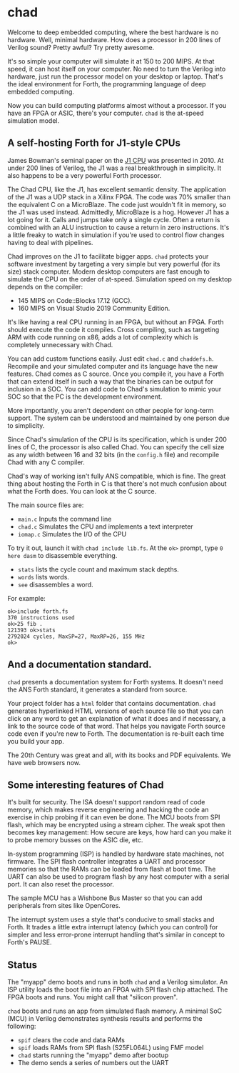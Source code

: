 # chad

Welcome to deep embedded computing, where the best hardware is no hardware.
Well, minimal hardware. How does a processor in 200 lines of Verilog sound?
Pretty awful? Try pretty awesome.

It's so simple your computer will simulate it at 150 to 200 MIPS.
At that speed, it can host itself on your computer.
No need to turn the Verilog into hardware, just run the processor model
on your desktop or laptop.
That's the ideal environment for Forth, the programming language of
deep embedded computing.

Now you can build computing platforms almost without a processor.
If you have an FPGA or ASIC, there's your computer.
`chad` is the at-speed simulation model.

## A self-hosting Forth for J1-style CPUs

James Bowman's seminal paper on the 
[J1 CPU](https://excamera.com/sphinx/fpga-j1.html "J1 CPU")
was presented in 2010.
At under 200 lines of Verilog, the J1 was a real breakthrough in simplicity.
It also happens to be a very powerful Forth processor.

The Chad CPU, like the J1, has excellent semantic density.
The application of the J1 was a UDP stack in a Xilinx FPGA.
The code was 70% smaller than the equivalent C on a MicroBlaze.
The code just wouldn't fit in memory, so the J1 was used instead.
Admittedly, MicroBlaze is a hog. However J1 has a lot going for it.
Calls and jumps take only a single cycle.
Often a return is combined with an ALU instruction to cause a return in
zero instructions.
It's a little freaky to watch in simulation if you're used to control flow
changes having to deal with pipelines.

Chad improves on the J1 to facilitate bigger apps.
`chad` protects your software investment by targeting a very simple but
very powerful (for its size) stack computer.
Modern desktop computers are fast enough to simulate the CPU on the order of at-speed.
Simulation speed on my desktop depends on the compiler:

- 145 MIPS on Code::Blocks 17.12 (GCC).
- 160 MIPS on Visual Studio 2019 Community Edition.

It's like having a real CPU running in an FPGA, but without an FPGA.
Forth should execute the code it compiles.
Cross compiling, such as targeting ARM with code running on x86,
adds a lot of complexity which is completely unnecessary with Chad.

You can add custom functions easily. Just edit `chad.c` and `chaddefs.h`.
Recompile and your simulated computer and its language have the new features.
Chad comes as C source. Once you compile it, you have a Forth that can extend
itself in such a way that the binaries can be output for inclusion in a SOC.
You can add code to Chad's simulation to mimic your SOC so that the PC is
the development environment.

More importantly, you aren't dependent on other people for long-term support.
The system can be understood and maintained by one person due to simplicity.

Since Chad's simulation of the CPU is its specification, which is under 200
lines of C, the processor is also called Chad.
You can specify the cell size as any width between 16 and 32 bits
(in the `config.h` file) and recompile Chad with any C compiler.

Chad's way of working isn't fully ANS compatible, which is fine.
The great thing about hosting the Forth in C is that there's not much confusion
about what the Forth does. You can look at the C source.

The main source files are:

- `main.c` Inputs the command line
- `chad.c` Simulates the CPU and implements a text interpreter
- `iomap.c` Simulates the I/O of the CPU

To try it out, launch it with `chad include lib.fs`.
At the `ok>` prompt, type `0 here dasm` to disassemble everything.

- `stats` lists the cycle count and maximum stack depths.
- `words` lists words.
- `see` disassembles a word.

For example:
```
ok>include forth.fs
370 instructions used
ok>25 fib .
121393 ok>stats
2792024 cycles, MaxSP=27, MaxRP=26, 155 MHz
ok>
```

## And a documentation standard.

`chad` presents a documentation system for Forth systems.
It doesn't need the ANS Forth standard, it generates a standard from source.

Your project folder has a `html` folder that contains documentation.
`chad` generates hyperlinked HTML versions of each source file
so that you can click on any word to get an explanation of what it does
and if necessary, a link to the source code of that word.
That helps you navigate Forth source code even if you're new to Forth.
The documentation is re-built each time you build your app.

The 20th Century was great and all, with its books and PDF equivalents.
We have web browsers now.

## Some interesting features of Chad

It's built for security. The ISA doesn't support random read of code memory,
which makes reverse engineering and hacking the code an exercise in chip
probing if it can even be done.
The MCU boots from SPI flash, which may be encrypted using a stream cipher.
The weak spot then becomes key management: How secure are keys,
how hard can you make it to probe memory busses on the ASIC die, etc.

In-system programming (ISP) is handled by hardware state machines, not firmware.
The SPI flash controller integrates a UART and processor memories so that the
RAMs can be loaded from flash at boot time. The UART can also be used to
program flash by any host computer with a serial port.
It can also reset the processor.

The sample MCU has a Wishbone Bus Master so that you can add peripherals from
sites like OpenCores.

The interrupt system uses a style that's conducive to small stacks and Forth.
It trades a little extra interrupt latency (which you can control) for simpler
and less error-prone interrupt handling that's similar in concept to Forth's PAUSE.

## Status

The "myapp" demo boots and runs in both `chad` and a Verilog simulator.
An ISP utility loads the boot file into an FPGA with SPI flash chip attached.
The FPGA boots and runs. You might call that "silicon proven".

`chad` boots and runs an app from simulated flash memory. 
A minimal SoC (MCU) in Verilog demonstrates synthesis results and
performs the following:

- `spif` clears the code and data RAMs
- `spif` loads RAMs from SPI flash (S25FL064L) using FMF model
- `chad` starts running the "myapp" demo after bootup
- The demo sends a series of numbers out the UART
